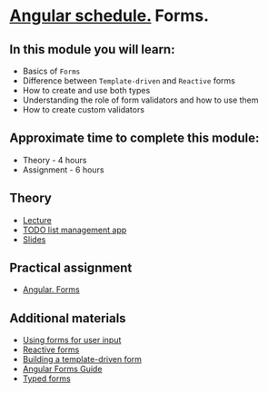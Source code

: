 # [Angular schedule.](../../README-ENG.md) Forms.

## In this module you will learn:

- Basics of `Forms`
- Difference between `Template-driven` and `Reactive` forms
- How to create and use both types
- Understanding the role of form validators and how to use them
- How to create custom validators

## Approximate time to complete this module:

- Theory - 4 hours
- Assignment - 6 hours

## Theory

- [Lecture](https://youtu.be/I_1fm5wx7_4)
- [TODO list management app](https://github.com/pavelrazuvalau/todo-list-management/tree/8ffdd73876c299e02fe3a392ab2c0870da9b44ab)
- [Slides](https://slides.com/pavelrazuvalau/angular-forms)

## Practical assignment
- [Angular. Forms](https://github.com/rolling-scopes-school/tasks/blob/master/tasks/angular/forms.md)

## Additional materials

- [Using forms for user input](https://angular.io/start/forms)
- [Reactive forms](https://angular.io/guide/reactive-forms)
- [Building a template-driven form](https://angular.io/guide/forms)
- [Angular Forms Guide](https://blog.angular-university.io/introduction-to-angular-2-forms-template-driven-vs-model-driven/)
- [Typed forms](https://angular.io/guide/typed-forms)
